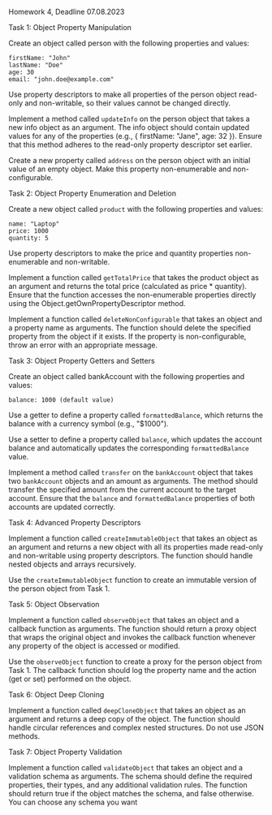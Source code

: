 Homework 4, Deadline 07.08.2023

Task 1: Object Property Manipulation

Create an object called person with the following properties and values:

```
firstName: "John"
lastName: "Doe"
age: 30
email: "john.doe@example.com"
```

Use property descriptors to make all properties of the person object read-only and non-writable, so their values cannot be changed directly.

Implement a method called `updateInfo` on the person object that takes a new info object as an argument. The info object should contain updated values for any of the properties (e.g., { firstName: "Jane", age: 32 }). Ensure that this method adheres to the read-only property descriptor set earlier.

Create a new property called `address` on the person object with an initial value of an empty object. Make this property non-enumerable and non-configurable.

Task 2: Object Property Enumeration and Deletion

Create a new object called `product` with the following properties and values:

```
name: "Laptop"
price: 1000
quantity: 5
```

Use property descriptors to make the price and quantity properties non-enumerable and non-writable.

Implement a function called `getTotalPrice` that takes the product object as an argument and returns the total price (calculated as price \* quantity). Ensure that the function accesses the non-enumerable properties directly using the Object.getOwnPropertyDescriptor method.

Implement a function called `deleteNonConfigurable` that takes an object and a property name as arguments. The function should delete the specified property from the object if it exists. If the property is non-configurable, throw an error with an appropriate message.

Task 3: Object Property Getters and Setters

Create an object called bankAccount with the following properties and values:

```
balance: 1000 (default value)
```

Use a getter to define a property called `formattedBalance`, which returns the balance with a currency symbol (e.g., "$1000").

Use a setter to define a property called `balance`, which updates the account balance and automatically updates the corresponding `formattedBalance` value.

Implement a method called `transfer` on the `bankAccount` object that takes two `bankAccount` objects and an amount as arguments. The method should transfer the specified amount from the current account to the target account. Ensure that the `balance` and `formattedBalance` properties of both accounts are updated correctly.

Task 4: Advanced Property Descriptors

Implement a function called `createImmutableObject` that takes an object as an argument and returns a new object with all its properties made read-only and non-writable using property descriptors. The function should handle nested objects and arrays recursively.

Use the `createImmutableObject` function to create an immutable version of the person object from Task 1.

Task 5: Object Observation

Implement a function called `observeObject` that takes an object and a callback function as arguments. The function should return a proxy object that wraps the original object and invokes the callback function whenever any property of the object is accessed or modified.

Use the `observeObject` function to create a proxy for the person object from Task 1. The callback function should log the property name and the action (get or set) performed on the object.

Task 6: Object Deep Cloning

Implement a function called `deepCloneObject` that takes an object as an argument and returns a deep copy of the object. The function should handle circular references and complex nested structures. Do not use JSON methods.

Task 7: Object Property Validation

Implement a function called `validateObject` that takes an object and a validation schema as arguments. The schema should define the required properties, their types, and any additional validation rules. The function should return true if the object matches the schema, and false otherwise. You can choose any schema you want
